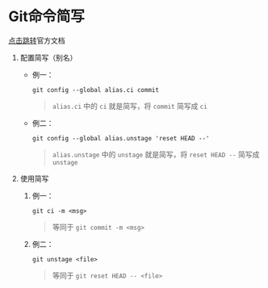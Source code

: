 # Git命令简写

[点击跳转](https://git-scm.com/book/zh/v2/Git-%E5%9F%BA%E7%A1%80-Git-%E5%88%AB%E5%90%8D)官方文档

1. 配置简写（别名）

   * 例一：

     ```shell
     git config --global alias.ci commit
     ```

     > `alias.ci` 中的 `ci` 就是简写，将 `commit` 简写成 `ci`

   * 例二：

     ```shell
     git config --global alias.unstage 'reset HEAD --'
     ```

     > `alias.unstage` 中的 `unstage` 就是简写，将 `reset HEAD --` 简写成 `unstage`

2. 使用简写

   1. 例一：

      ```shell
      git ci -m <msg>
      ```

      > 等同于 `git commit -m <msg>`

   2. 例二：

      ```shell
      git unstage <file>
      ```

      > 等同于 `git reset HEAD -- <file>`
